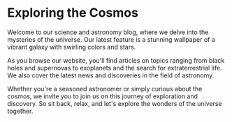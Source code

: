 <!--
Write me markdown content of website with wallpaper:

"A vibrant galaxy with swirling colors and stars for a science or astronomy blog"

The header of the page should not be copy of the text but rather a real content of the website which is using this wallpaper.
-->

<!--font:"Montserrat"-->

# Exploring the Cosmos

Welcome to our science and astronomy blog, where we delve into the mysteries of the universe. Our latest feature is a stunning wallpaper of a vibrant galaxy with swirling colors and stars. 

As you browse our website, you'll find articles on topics ranging from black holes and supernovas to exoplanets and the search for extraterrestrial life. We also cover the latest news and discoveries in the field of astronomy.

Whether you're a seasoned astronomer or simply curious about the cosmos, we invite you to join us on this journey of exploration and discovery. So sit back, relax, and let's explore the wonders of the universe together.
